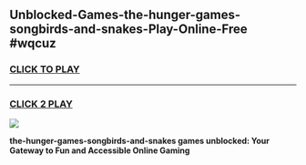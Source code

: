 
## Unblocked-Games-the-hunger-games-songbirds-and-snakes-Play-Online-Free #wqcuz
<h3>
<a href="https://us.freeplayer.one?title=the-hunger-games-songbirds-and-snakes&ref=10M">CLICK TO PLAY</a></h3>
<hr>

<h3>
<a href="https://us.freeplayer.one?title=the-hunger-games-songbirds-and-snakes&ref=10M">CLICK 2 PLAY</a>
  
</h3>

<a href="https://us.freeplayer.one?title=the-hunger-games-songbirds-and-snakes&ref=10M"><img src="https://clearcache.store/games.png"></a>


**the-hunger-games-songbirds-and-snakes games unblocked: Your Gateway to Fun and Accessible Online Gaming**
